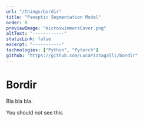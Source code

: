 ```yaml
---
url: "/things/bordir"
title: "Panoptic Segmentation Model"
order: 8
previewImage: "microswimmersCover.png"
altText: "------------"
staticLink: false
excerpt: "-----------"
technologies: ["Python", "Pytorch"]
github: "https://github.com/LucaPizzagalli/bordir"
---
```

# Bordir

Bla bla bla.

You should not see this
